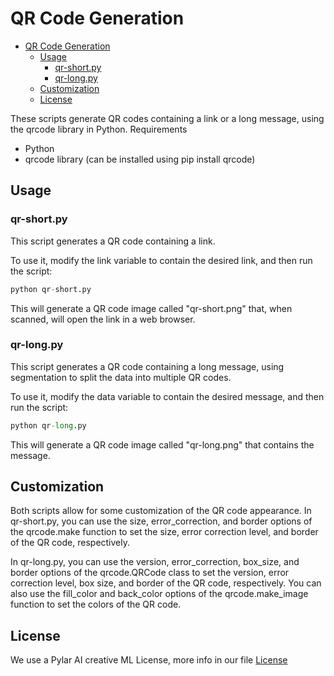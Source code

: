# QR Code Generation

- [QR Code Generation](#qr-code-generation)
  - [Usage](#usage)
    - [qr-short.py](#qr-shortpy)
    - [qr-long.py](#qr-longpy)
  - [Customization](#customization)
  - [License](#license)

These scripts generate QR codes containing a link or a long message, using the qrcode library in Python.
Requirements

- Python
- qrcode library (can be installed using pip install qrcode)

## Usage

### qr-short.py

This script generates a QR code containing a link.

To use it, modify the link variable to contain the desired link, and then run the script:

```python
python qr-short.py
```

This will generate a QR code image called "qr-short.png" that, when scanned, will open the link in a web browser.

### qr-long.py

This script generates a QR code containing a long message, using segmentation to split the data into multiple QR codes.

To use it, modify the data variable to contain the desired message, and then run the script:

```python
python qr-long.py
```

This will generate a QR code image called "qr-long.png" that contains the message.

## Customization

Both scripts allow for some customization of the QR code appearance. In qr-short.py, you can use the size, error_correction, and border options of the qrcode.make function to set the size, error correction level, and border of the QR code, respectively.

In qr-long.py, you can use the version, error_correction, box_size, and border options of the qrcode.QRCode class to set the version, error correction level, box size, and border of the QR code, respectively. You can also use the fill_color and back_color options of the qrcode.make_image function to set the colors of the QR code.

## License

We use a Pylar AI creative ML License, more info in our file [License](LICENSE.md)
